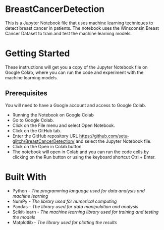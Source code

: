 # BreastCancerDetection
This is a Jupyter Notebook file that uses machine learning techniques to detect breast cancer in patients. The notebook uses the Winsconsin Breast Cancer Dataset to train and test the machine learning models.

# Getting Started
These instructions will get you a copy of the Jupyter Notebook file on Google Colab, where you can run the code and experiment with the machine learning models.

## Prerequisites
You will need to have a Google account and access to Google Colab.

- Running the Notebook on Google Colab
- Go to Google Colab.
- Click on the File menu and select Open Notebook.
- Click on the GitHub tab.
- Enter the GitHub repository URL https://github.com/setu-glitch/BreastCancerDetection/ and select the Jupyter Notebook file.
- Click on the Open in Colab button.
- The notebook will open in Colab and you can run the code cells by clicking on the Run button or using the keyboard shortcut Ctrl + Enter.

# Built With
- Python - *The programming language used for data analysis and machine learning*
- NumPy - *The library used for numerical computing*
- Pandas - *The library used for data manipulation and analysis*
- Scikit-learn - *The machine learning library used for training and testing the models*
- Matplotlib - *The library used for plotting the results*
